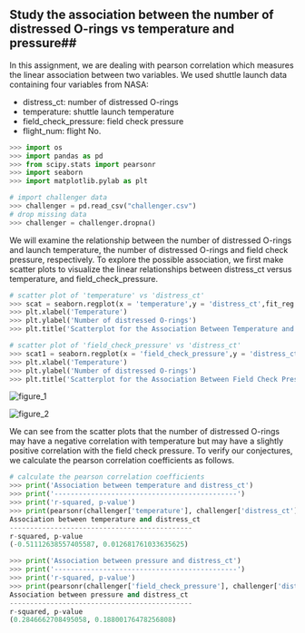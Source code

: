 ## Study the association between the number of distressed O-rings vs temperature and pressure##

In this assignment, we are dealing with pearson correlation which measures the linear association between two variables. We used shuttle launch data containing four variables from NASA:

- distress_ct: number of distressed O-rings
- temperature: shuttle launch temperature
- field_check_pressure: field check pressure
- flight_num: flight No.

```python
>>> import os
>>> import pandas as pd
>>> from scipy.stats import pearsonr
>>> import seaborn
>>> import matplotlib.pylab as plt

# import challenger data
>>> challenger = pd.read_csv("challenger.csv")
# drop missing data
>>> challenger = challenger.dropna()
```

We will examine the relationship between the number of distressed O-rings and launch temperature, the number of distressed O-rings and field check pressure, respectively. To explore the possible association, we first make scatter plots to visualize the linear relationships between distress_ct versus temperature, and field_check_pressure. 
```python
# scatter plot of 'temperature' vs 'distress_ct'
>>> scat = seaborn.regplot(x = 'temperature',y = 'distress_ct',fit_reg = True, data = challenger)
>>> plt.xlabel('Temperature')
>>> plt.ylabel('Number of distressed O-rings')
>>> plt.title('Scatterplot for the Association Between Temperature and Number of Distressed O-rings')

# scatter plot of 'field_check_pressure' vs 'distress_ct'
>>> scat1 = seaborn.regplot(x = 'field_check_pressure',y = 'distress_ct',fit_reg = True, data = challenger)
>>> plt.xlabel('Temperature')
>>> plt.ylabel('Number of distressed O-rings')
>>> plt.title('Scatterplot for the Association Between Field Check Pressure and Number of Distressed O-rings')
```

![figure_1](https://cloud.githubusercontent.com/assets/16762941/13470615/09f5e41a-e07b-11e5-89db-6e06a01425c3.png)

![figure_2](https://cloud.githubusercontent.com/assets/16762941/13470616/09f6371c-e07b-11e5-9777-563dd745b4a5.png)

We can see from the scatter plots that the number of distressed O-rings may have a negative correlation with temperature but may have a slightly positive correlation with the field check pressure. To verify our conjectures, we calculate the pearson correlation coefficients as follows.
```python
# calculate the pearson correlation coefficients
>>> print('Association between temperature and distress_ct')
>>> print('---------------------------------------------')
>>> print('r-squared, p-value')
>>> print(pearsonr(challenger['temperature'], challenger['distress_ct']))
Association between temperature and distress_ct
---------------------------------------------
r-squared, p-value
(-0.51112638557405587, 0.012681761033635625)

>>> print('Association between pressure and distress_ct')
>>> print('---------------------------------------------')
>>> print('r-squared, p-value')
>>> print(pearsonr(challenger['field_check_pressure'], challenger['distress_ct']))
Association between pressure and distress_ct
---------------------------------------------
r-squared, p-value
(0.2846662708495058, 0.18800176478256808)
```

